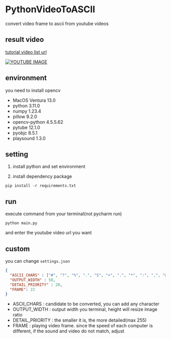 # PythonVideoToASCII
convert video frame to ascii from youtube videos

## result video
[tutorial video list url](https://www.youtube.com/watch?v=rN8G7_xwkeU&list=PLTpciTqyNUg5Js5K5ZPqN4P-Seep67Ogh)

[![YOUTUBE IMAGE](https://img.youtube.com/vi/L5y1P9ICC2w/0.jpg)](https://www.youtube.com/watch?v=L5y1P9ICC2wL5y1P9ICC2w)

## environment

you need to install opencv

* MacOS Ventura 13.0
* python 3.11.0
* numpy 1.23.4
* pillow 9.2.0
* opencv-python 4.5.5.62
* pytube 12.1.0
* pyobjc 8.5.1
* playsound 1.3.0

## setting
1. install python and set environment

2. install dependency package

```commandline
pip install -r requirements.txt
```


## run
execute command from your terminal(not pycharm run)

```commandline
python main.py
```

and enter the youtube video url you want

## custom
you can change `settings.json`

```json
{
  "ASCII_CHARS" : ["#", "?", "%", ".", "S", "+", ".", "*", ":", ",", "@", "="],
  "OUTPUT_WIDTH" : 50,
  "DETAIL_PRIORITY" : 20,
  "FRAME": 22
}
```

* ASCII_CHARS : candidate to be converted, you can add any character
* OUTPUT_WIDTH : output width you terminal, height will resize image ratio
* DETAIL_PRIORITY : the smaller it is, the more detailed(max 255)
* FRAME : playing video frame. since the speed of each computer is different, if the sound and video do not match, adjust